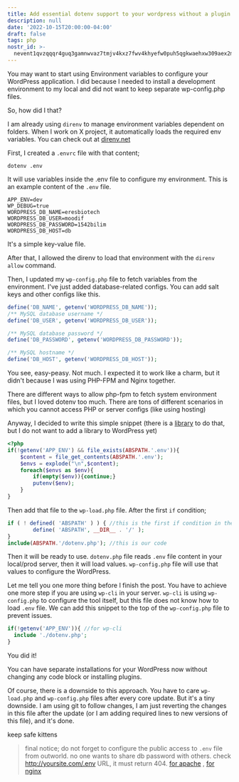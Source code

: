 ```yaml
---
title: Add essential dotenv support to your wordpress without a plugin
description: null
date: '2022-10-15T20:00:00-04:00'
draft: false
tags: php
nostr_id: >-
  nevent1qvzqqqr4guq3gamnwvaz7tmjv4kxz7fwv4khyefw0puh5qgkwaehxw309aex2mrp0yhxummnw3ezucnpdejqz9rhwden5te0wfjkccte9ejxzmt4wvhxjmcprpmhxue69uhhyetvv9ujuumwdae8gtnnda3kjctvqyxhwumn8ghj7mn0wvhxcmmvqyt8wumn8ghj7un9d3shjtnswf5k6ctv9ehx2aqppamhxue69uhkummnw3ezumt0d5q3vamnwvaz7tmjv4kxz7fwdehhxtnnda3kjctvqyd8wumn8ghj7ctjw35kxmr9wvhxcctev4erxtnwv4mhxqg7waehxw309akkcuewv94kgetwd9azuetyw5h8gu30dehhxarjqqs8jlx9jxhu0400ssps3l45jmsdt62sl58x720ah9v5q79v8h5594g4rrpj2
---
```



You may want to start using Environment variables to configure your WordPress application. I did because I needed to install a development environment to my local and did not want to keep separate wp-config.php files.

So, how did I that?
<!--more-->
I am already using `direnv` to manage environment variables dependent on folders. When I work on X project, it automatically loads the required env variables. You can check out at [direnv.net](direnv.net) 

First, I created a `.envrc` file with that content;

```
dotenv .env
```

It will use variables inside the .env file to configure my environment. This is an example content of the `.env` file.

```
APP_ENV=dev
WP_DEBUG=true
WORDPRESS_DB_NAME=eresbiotech
WORDPRESS_DB_USER=moodif
WORDPRESS_DB_PASSWORD=1542bilim
WORDPRESS_DB_HOST=db
```

It's a simple key-value file. 

After that, I allowed the direnv to load that environment with the `direnv allow` command. 

Then, I updated my `wp-config.php` file to fetch variables from the environment.
I've just added database-related configs. You can add salt keys and other configs like this. 

```php
define('DB_NAME', getenv('WORDPRESS_DB_NAME'));
/** MySQL database username */
define('DB_USER', getenv('WORDPRESS_DB_USER'));

/** MySQL database password */
define('DB_PASSWORD', getenv('WORDPRESS_DB_PASSWORD'));

/** MySQL hostname */
define('DB_HOST', getenv('WORDPRESS_DB_HOST'));
```

You see,  easy-peasy. Not much. I expected it to work like a charm, but it didn't because I was using PHP-FPM and Nginx together. 

There are different ways to allow php-fpm to fetch system environment files, but I loved dotenv too much. There are tons of different scenarios in which you cannot access PHP or server configs (like using hosting)

Anyway, I decided to write this simple snippet (there is a [library](https://github.com/vlucas/phpdotenv) to do that, but I do not want to add a library to WordPress yet) 

```php
<?php
if(!getenv('APP_ENV') && file_exists(ABSPATH.'.env')){
    $content = file_get_contents(ABSPATH.'.env');
    $envs = explode("\n",$content);
    foreach($envs as $env){
        if(empty($env)){continue;}
        putenv($env);
    }
}
```
Then add that file to the `wp-load.php` file. After the first `if` condition;

```php
if ( ! defined( 'ABSPATH' ) ) { //this is the first if condition in the file
        define( 'ABSPATH', __DIR__ . '/' );
}
include(ABSPATH.'/dotenv.php'); //this is our code
```

Then it will be ready to use. `dotenv.php` file reads `.env` file content in your local/prod server, then it will load values. `wp-config.php` file will use that values to configure the WordPress.

Let me tell you one more thing before I finish the post. You have to achieve one more step if you are using `wp-cli` in your server. `wp-cli` is using `wp-config.php` to configure the tool itself, but this file does not know how to load `.env` file. We can add this snippet to the top of the `wp-config.php` file to prevent issues.

```php
if(!getenv('APP_ENV')){ //for wp-cli
  include './dotenv.php';
}
```

You did it!

You can have separate installations for your WordPress now without changing any code block or installing plugins. 

Of course, there is a downside to this approach. You have to care `wp-load.php` and `wp-config.php` files after every core update. But it's a tiny downside. I am using git to follow changes, I am just reverting the changes in this file after the update (or I am adding required lines to new versions of this file), and it's done.

keep safe kittens

> final notice; do not forget to configure the public access to `.env` file from outworld. no one wants to share db password with others. check http://yoursite.com/.env URL, it must return 404.  [for apache](https://www.google.it/search?q=how+to+deny+access+to+file+htaccess) , [for nginx](https://www.google.it/search?q=how+to+deny+access+to+file+nginx)


